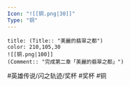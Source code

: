 ```yaml
---
Icon: "![[铜.png|30]]"
Type: "铜"
---
```

```ad-ed-sen-1-brozen
title: (Title:: "美麗的翡翠之都")
color: 210,105,30
![[铜.png|100]]
(Comment:: "完成第二章「美麗的翡翠之都」")
```

#英雄传说/闪之轨迹/奖杯  #奖杯 #铜